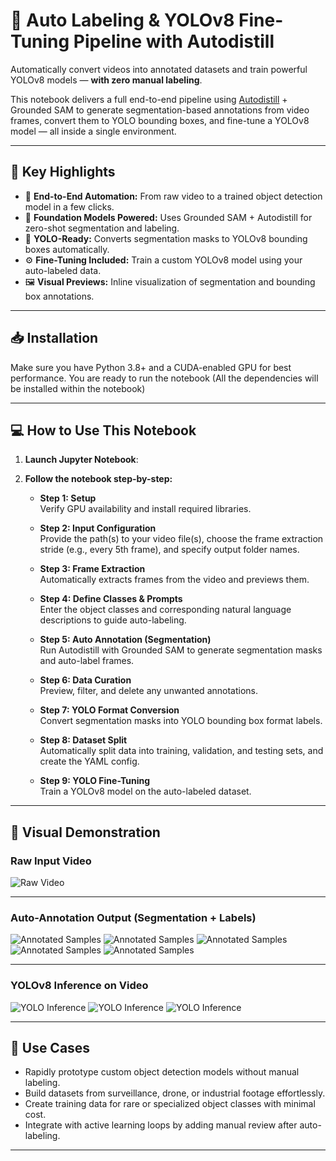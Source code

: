 
# 🤖 Auto Labeling & YOLOv8 Fine-Tuning Pipeline with Autodistill

Automatically convert videos into annotated datasets and train powerful YOLOv8 models — **with zero manual labeling**.

This notebook delivers a full end-to-end pipeline using [Autodistill](https://github.com/autodistill/autodistill) + Grounded SAM to generate segmentation-based annotations from video frames, convert them to YOLO bounding boxes, and fine-tune a YOLOv8 model — all inside a single environment.

---

## 🌟 Key Highlights

- 🚀 **End-to-End Automation:** From raw video to a trained object detection model in a few clicks.  
- 🧠 **Foundation Models Powered:** Uses Grounded SAM + Autodistill for zero-shot segmentation and labeling.  
- 🎯 **YOLO-Ready:** Converts segmentation masks to YOLOv8 bounding boxes automatically.  
- ⚙️ **Fine-Tuning Included:** Train a custom YOLOv8 model using your auto-labeled data.  
- 🖼️ **Visual Previews:** Inline visualization of segmentation and bounding box annotations.  

---

## 📥 Installation

Make sure you have Python 3.8+ and a CUDA-enabled GPU for best performance.
You are ready to run the notebook (All the dependencies will be installed within the notebook)

---

## 💻 How to Use This Notebook

1. **Launch Jupyter Notebook**:

2. **Follow the notebook step-by-step:**

   - **Step 1: Setup**  
     Verify GPU availability and install required libraries.

   - **Step 2: Input Configuration**  
     Provide the path(s) to your video file(s), choose the frame extraction stride (e.g., every 5th frame), and specify output folder names.

   - **Step 3: Frame Extraction**  
     Automatically extracts frames from the video and previews them.

   - **Step 4: Define Classes & Prompts**  
     Enter the object classes and corresponding natural language descriptions to guide auto-labeling.

   - **Step 5: Auto Annotation (Segmentation)**  
     Run Autodistill with Grounded SAM to generate segmentation masks and auto-label frames.

   - **Step 6: Data Curation**  
     Preview, filter, and delete any unwanted annotations.

   - **Step 7: YOLO Format Conversion**  
     Convert segmentation masks into YOLO bounding box format labels.

   - **Step 8: Dataset Split**  
     Automatically split data into training, validation, and testing sets, and create the YAML config.

   - **Step 9: YOLO Fine-Tuning**  
     Train a YOLOv8 model on the auto-labeled dataset.

---

## 🎥 Visual Demonstration

### Raw Input Video
![Raw Video](results/RAW_Vid.gif)

---

### Auto-Annotation Output (Segmentation + Labels)
![Annotated Samples](results/preview_0.jpg)
![Annotated Samples](results/preview_3.jpg)
![Annotated Samples](results/preview_4.jpg)
![Annotated Samples](results/preview_6.jpg)
![Annotated Samples](results/preview_8.jpg)

---

### YOLOv8 Inference on Video
![YOLO Inference](results/OUTPUT_1.gif)
![YOLO Inference](results/OUTPUT_2.gif)
![YOLO Inference](results/OUTPUT_3.gif)

---

## 🧪 Use Cases

- Rapidly prototype custom object detection models without manual labeling.  
- Build datasets from surveillance, drone, or industrial footage effortlessly.  
- Create training data for rare or specialized object classes with minimal cost.  
- Integrate with active learning loops by adding manual review after auto-labeling.

---
